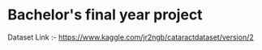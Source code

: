 # Bachelor's final year project

Dataset Link :- 
https://www.kaggle.com/jr2ngb/cataractdataset/version/2
